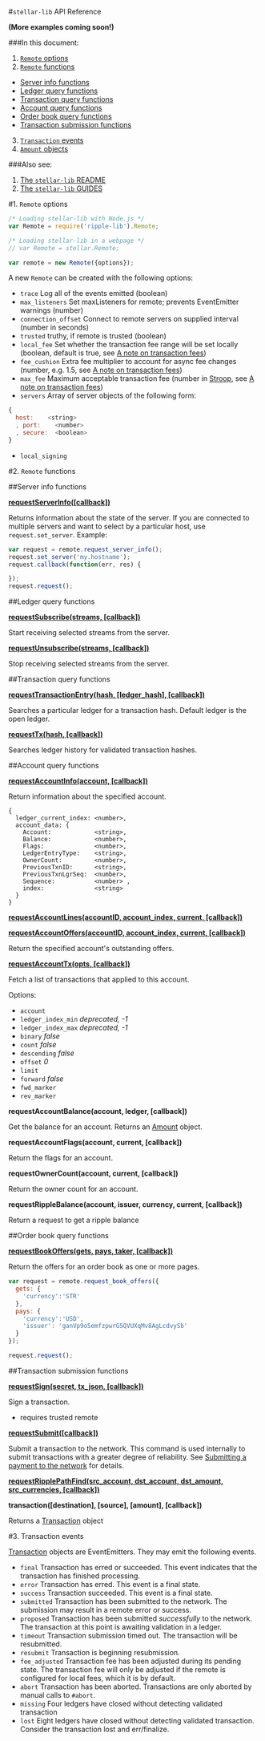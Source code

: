 #`stellar-lib` API Reference

__(More examples coming soon!)__

###In this document:

1. [`Remote` options](REFERENCE.md#1-remote-options)
2. [`Remote` functions](REFERENCE.md#2-remote-functions)
  + [Server info functions](REFERENCE.md#server-info-functions)
  + [Ledger query functions](REFERENCE.md#ledger-query-functions)
  + [Transaction query functions](REFERENCE.md#transaction-query-functions)
  + [Account query functions](REFERENCE.md#account-query-functions)
  + [Order book query functions](REFERENCE.md#order-book-query-functions)
  + [Transaction submission functions](REFERENCE.md#transaction-submission-functions)
3. [`Transaction` events](REFERENCE.md#3-transaction-events)
4. [`Amount` objects](REFERENCE.md#4-amount-objects)


###Also see:

1. [The `stellar-lib` README](../README.md)
2. [The `stellar-lib` GUIDES](GUIDES.md)


#1. `Remote` options

```js
/* Loading stellar-lib with Node.js */
var Remote = require('ripple-lib').Remote;

/* Loading stellar-lib in a webpage */
// var Remote = stellar.Remote;

var remote = new Remote({options});
```

A new `Remote` can be created with the following options:

+ `trace` Log all of the events emitted (boolean)
+ `max_listeners` Set maxListeners for remote; prevents EventEmitter warnings (number)
+ `connection_offset` Connect to remote servers on supplied interval (number in seconds)
+ `trusted` truthy, if remote is trusted (boolean)
+ `local_fee` Set whether the transaction fee range will be set locally (boolean, default is true, see [A note on transaction fees](GUIDES.md#a-note-on-transaction-fees))
+ `fee_cushion` Extra fee multiplier to account for async fee changes (number, e.g. 1.5, see [A note on transaction fees](GUIDES.md#a-note-on-transaction-fees))
+ `max_fee` Maximum acceptable transaction fee (number in [Stroop](https://wiki.gostellar.org/Stroop), see [A note on transaction fees](GUIDES.md#a-note-on-transaction-fees))
+ `servers` Array of server objects of the following form:

```js
{ 
  host:    <string>
  , port:    <number>
  , secure:  <boolean>
}
```
+ `local_signing`

#2. `Remote` functions



##Server info functions

**[requestServerInfo([callback])](https://www.gostellar.org/api/#api-server_info)**

Returns information about the state of the server. If you are connected to multiple servers and want to select by a particular host, use `request.set_server`. Example:

```js
var request = remote.request_server_info();
request.set_server('my.hostname');
request.callback(function(err, res) {

});
request.request();
```




##Ledger query functions


**[requestSubscribe(streams, [callback])](https://www.gostellar.org/api/#api-subscribe)**

Start receiving selected streams from the server.

**[requestUnsubscribe(streams, [callback])](https://www.gostellar.org/api/#api-unsubscribe)**

Stop receiving selected streams from the server.




##Transaction query functions

**[requestTransactionEntry(hash, [ledger_hash], [callback])](https://www.gostellar.org/api/#api-transaction_entry)**

Searches a particular ledger for a transaction hash. Default ledger is the open ledger.

**[requestTx(hash, [callback])](https://www.gostellar.org/api/#api-tx)**

Searches ledger history for validated transaction hashes.




##Account query functions

**[requestAccountInfo(account, [callback])](https://www.gostellar.org/api/#api-account_info)**

Return information about the specified account.

```
{
  ledger_current_index: <number>,
  account_data: {
    Account:            <string>,
    Balance:            <number>,
    Flags:              <number>,
    LedgerEntryType:    <string>,
    OwnerCount:         <number>,
    PreviousTxnID:      <string>,
    PreviousTxnLgrSeq:  <number>,
    Sequence:           <number> ,
    index:              <string>
  }
}
```

**[requestAccountLines(accountID, account_index, current, [callback])](https://www.gostellar.org/api/#api-account_lines)**

**[requestAccountOffers(accountID, account_index, current, [callback])](https://www.gostellar.org/api/#api-account_offers)**

Return the specified account's outstanding offers.

**[requestAccountTx(opts, [callback])](https://www.gostellar.org/api/#api-account_tx)**

Fetch a list of transactions that applied to this account.

Options:

+ `account`
+ `ledger_index_min` *deprecated, -1*
+ `ledger_index_max` *deprecated, -1*
+  `binary` *false*
+ `count` *false*
+  `descending` *false*
+  `offset` *0*
+  `limit`
+ `forward` *false*
+ `fwd_marker`
+ `rev_marker`


**requestAccountBalance(account, ledger, [callback])**

Get the balance for an account. Returns an [Amount](https://github.com/stellar/stellar-lib/blob/develop/src/js/ripple/amount.js) object.

**requestAccountFlags(account, current, [callback])**

Return the flags for an account.

**requestOwnerCount(account, current, [callback])**

Return the owner count for an account.

**requestRippleBalance(account, issuer, currency, current, [callback])**

Return a request to get a ripple balance




##Order book query functions

**[requestBookOffers(gets, pays, taker, [callback])](https://www.gostellar.org/api/#api-book_offers)**

Return the offers for an order book as one or more pages.

```js
var request = remote.request_book_offers({
  gets: {
    'currency':'STR'
  },
  pays: {
    'currency':'USD',
    'issuer': 'ganVp9o5emfzpwrG5QVUXqMv8AgLcdvySb'
  }
});

request.request();
```




##Transaction submission functions

**[requestSign(secret, tx_json, [callback])](https://www.gostellar.org/api/#api-sign)**

Sign a transaction.

+ requires trusted remote

**[requestSubmit([callback])](https://www.gostellar.org/api/#api-submit)**

Submit a transaction to the network. This command is used internally to submit transactions with a greater degree of reliability. See [Submitting a payment to the network](GUIDES.md#3-submitting-a-payment-to-the-network) for details.


**[requestRipplePathFind(src_account, dst_account, dst_amount, src_currencies, [callback])](https://www.gostellar.org/api/#api-find_path)**


**transaction([destination], [source], [amount], [callback])**

Returns a [Transaction](https://github.com/stellar/stellar-lib/blob/develop/src/js/ripple/transaction.js) object


#3. Transaction events

[Transaction](https://github.com/stellar/stellar-lib/blob/develop/src/js/ripple/transaction.js) objects are EventEmitters. They may emit the following events.

+ `final` Transaction has erred or succeeded. This event indicates that the transaction has finished processing.
+ `error` Transaction has erred. This event is a final state.
+ `success` Transaction succeeded. This event is a final state.
+ `submitted` Transaction has been submitted to the network. The submission may result in a remote error or success.
+ `proposed` Transaction has been submitted *successfully* to the network. The transaction at this point is awaiting validation in a ledger.
+ `timeout` Transaction submission timed out. The transaction will be resubmitted.
+ `resubmit` Transaction is beginning resubmission.
+ `fee_adjusted` Transaction fee has been adjusted during its pending state. The transaction fee will only be adjusted if the remote is configured for local fees, which it is by default.
+ `abort` Transaction has been aborted. Transactions are only aborted by manual calls to `#abort`.
+ `missing` Four ledgers have closed without detecting validated transaction
+ `lost` Eight ledgers have closed without detecting validated transaction. Consider the transaction lost and err/finalize.



